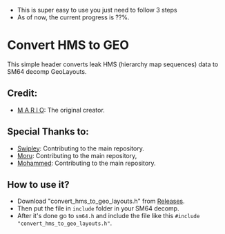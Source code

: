 - This is super easy to use you just need to follow 3 steps
- As of now, the current progress is ??%.

# Convert HMS to GEO
This simple header converts leak HMS (hierarchy map sequences) data to SM64 decomp GeoLayouts.

## Credit:
- [M A R I O](https://github.com/MarioMaster9): The original creator.
## Special Thanks to:
- [Swipley](https://github.com/swipley): Contributing to the main repository.
- [Moru](https://github.com/coolmoru69): Contributing to the main repository, 
- [Mohammed](https://github.com/noname64212): Contributing to the main repository.

## How to use it?
- Download "convert_hms_to_geo_layouts.h" from [Releases](https://github.com/Swipley/convert_hms_to_geo/releases/).
- Then put the file in `include` folder in your SM64 decomp.
- After it's done go to `sm64.h` and include the file like this `#include "convert_hms_to_geo_layouts.h"`.
##

